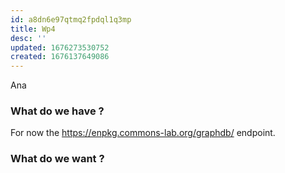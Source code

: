 ```yaml
---
id: a8dn6e97qtmq2fpdql1q3mp
title: Wp4
desc: ''
updated: 1676273530752
created: 1676137649086
---
```


Ana 

### What do we have ?

For now the https://enpkg.commons-lab.org/graphdb/ endpoint.

### What do we want ?